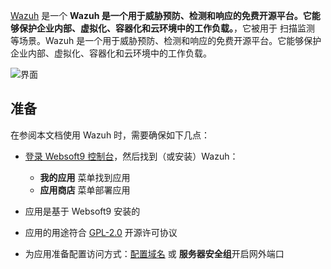 [Wazuh](https://wazuh.com) 是一个 **Wazuh 是一个用于威胁预防、检测和响应的免费开源平台。它能够保护企业内部、虚拟化、容器化和云环境中的工作负载。**，它被用于 扫描监测  等场景。Wazuh 是一个用于威胁预防、检测和响应的免费开源平台。它能够保护企业内部、虚拟化、容器化和云环境中的工作负载。


![界面](https://libs.websoft9.com/Websoft9/DocsPicture/zh/wazuh/wazuh-gui-websoft9.png)


## 准备

在参阅本文档使用 Wazuh 时，需要确保如下几点：

- [登录 Websoft9 控制台](./login-console)，然后找到（或安装）Wazuh：
  - **我的应用** 菜单找到应用 
  - **应用商店** 菜单部署应用

- 应用是基于 Websoft9 安装的


- 应用的用途符合 [GPL-2.0](https://opensource.org/licenses/GPL-2.0) 开源许可协议


- 为应用准备配置访问方式：[配置域名](./domain-set) 或 **服务器安全组**开启网外端口